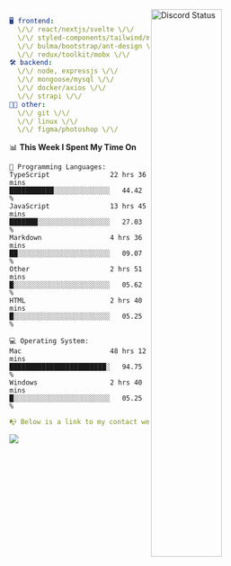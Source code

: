 
<a href="https://discord.com/users/279302975371870218" target="_blank">
    <img width="50%" align="right" alt="Discord Status" src="https://lanyard.cnrad.dev/api/279302975371870218?bg=161B22&borderRadius=5px%205px%200%200&hideTimestamp=true&idleMessage=Just%20chillin%27%20at%20the%20moment&animated=true">
</a>

```yaml
🖥️ frontend: 
  \/\/ react/nextjs/svelte \/\/
  \/\/ styled-components/tailwind/mui/
  \/\/ bulma/bootstrap/ant-design \/\/
  \/\/ redux/toolkit/mobx \/\/
🛠 backend: 
  \/\/ node, expressjs \/\/
  \/\/ mongoose/mysql \/\/
  \/\/ docker/axios \/\/
  \/\/ strapi \/\/
👨‍💻 other: 
  \/\/ git \/\/ 
  \/\/ linux \/\/
  \/\/ figma/photoshop \/\/
```
<!--START_SECTION:waka-->
📊 **This Week I Spent My Time On** 

```text
💬 Programming Languages: 
TypeScript               22 hrs 36 mins      ███████████░░░░░░░░░░░░░░   44.42 % 
JavaScript               13 hrs 45 mins      ███████░░░░░░░░░░░░░░░░░░   27.03 % 
Markdown                 4 hrs 36 mins       ██░░░░░░░░░░░░░░░░░░░░░░░   09.07 % 
Other                    2 hrs 51 mins       █░░░░░░░░░░░░░░░░░░░░░░░░   05.62 % 
HTML                     2 hrs 40 mins       █░░░░░░░░░░░░░░░░░░░░░░░░   05.25 % 

💻 Operating System: 
Mac                      48 hrs 12 mins      ████████████████████████░   94.75 % 
Windows                  2 hrs 40 mins       █░░░░░░░░░░░░░░░░░░░░░░░░   05.25 % 
```


<!--END_SECTION:waka-->
```yaml
📭 Below is a link to my contact website 
```
<a href="https://mxns.xyz" target="_black"> <img src="https://img.shields.io/badge/website-161B22?style=for-the-badge&logo=About.me&logoColor=white"></img> <a/>
